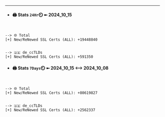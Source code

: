 

---
- #### 🖨️ **Stats** `24Hr`⏲️ ➼ 2024_10_15
```console


--> 🌐 Total
[+] New/ReNewed SSL Certs (ALL): +19448840


--> 🇩🇪 de_ccTLDs
[+] New/ReNewed SSL Certs (ALL): +591350

```

- #### 🖨️ **Stats** `7Days`⏲️ ➼ 2024_10_15 <--> 2024_10_08
```console


--> 🌐 Total
[+] New/ReNewed SSL Certs (ALL): +80619827


--> 🇩🇪 de_ccTLDs
[+] New/ReNewed SSL Certs (ALL): +2562337

```

